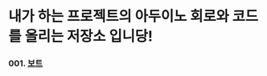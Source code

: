 # 내가 하는 프로젝트의 아두이노 회로와 코드를 올리는 저장소 입니당!

### 001. [보트](https://github.com/BOSOEK/Arduino/tree/main/001.%20boat)
